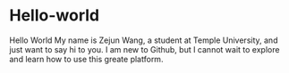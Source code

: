 # Hello-world
Hello World
My name is Zejun Wang, a student at Temple University, and just want to say hi to you.
I am new to Github, but I cannot wait to explore and learn how to use this greate platform.
